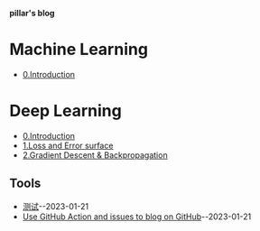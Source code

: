 **pillar's blog**
# Machine Learning
- [0.Introduction](https://github.com/pillarliang/blog/issues/3)

# Deep Learning
- [0.Introduction](https://github.com/pillarliang/blog/issues/7)
- [1.Loss and Error surface](https://github.com/pillarliang/blog/issues/8)
- [2.Gradient Descent & Backpropagation](https://github.com/pillarliang/blog/issues/9)

## Tools
- [测试](https://github.com/pillarliang/blog/issues/2)--2023-01-21
- [Use GitHub Action and  issues to blog on GitHub](https://github.com/pillarliang/blog/issues/1)--2023-01-21
